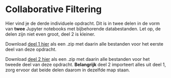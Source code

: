 # Collaborative Filtering

Hier vind je de derde individuele opdracht. Dit is in twee delen in de vorm van __twee__ Jupyter notebooks met bijbehorende databestanden. Let op, de delen zijn niet even groot, deel 2 is kleiner.

Download [deel 1 hier](https://ci.mprog.nl/course/assignments/3%20collaborative%20filtering/collaborative_filtering_1.zip) als een .zip met daarin alle bestanden voor het eerste deel van deze opdracht.

Download [deel 2 hier](https://ci.mprog.nl/course/assignments/3%20collaborative%20filtering/collaborative_filtering_2.zip) als een .zip met daarin alle bestanden voor het tweede deel van deze opdracht. **Belangrijk** deel 2 importeert alles uit deel 1, zorg ervoor dat beide delen daarom in dezelfde map staan.
